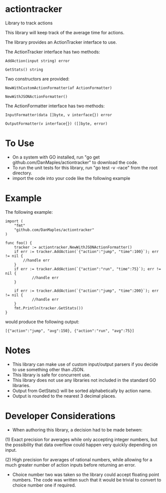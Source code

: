 # actiontracker
Library to track actions

This library will keep track of the average time for actions.

The library provides an ActionTracker interface to use.

The ActionTracker interface has two methods:

    AddAction(input string) error

    GetStats() string

Two constructors are provided:

    NewWithCustomActionFormatter(af ActionFormatter)

    NewWithJSONActionFormatter()

The ActionFormatter interface has two methods:

    InputFormatter(data []byte, v interface{}) error

    OutputFormatter(v interface{}) ([]byte, error)

# To Use
- On a system with GO installed, run "go get github.com/DanMaples/actiontracker" to download the code.
- To run the unit tests for this library, run "go test -v -race" from the root directory.
- import the code into your code like the following example

# Example
The following example:

```
import (
	"fmt"
	"github.com/DanMaples/actiontracker"
)

func foo() {
    tracker := actiontracker.NewWithJSONActionFormatter()
    if err := tracker.AddAction(`{"action":"jump", "time":100}`); err != nil {
        //handle err
    }
    if err := tracker.AddAction(`{"action":"run", "time":75}`); err != nil {
            //handle err
    }

    if err := tracker.AddAction(`{"action":"jump", "time":200}`); err != nil {
            //handle err
    }
    fmt.Println(tracker.GetStats())
}
```
would produce the following output:
```
[{"action":"jump", "avg":150}, {"action":"run", "avg":75}]
```

# Notes
- This library can make use of custom input/output parsers if you decide to use something other than JSON.
- This library is safe for concurrent use.
- This library does not use any libraries not included in the standard GO libraries.
- Output from GetStats() will be sorted alphabetically by action name.
- Output is rounded to the nearest 3 decimal places.

# Developer Considerations
- When authoring this library, a decision had to be made betwen:

(1) Exact precision for averages while only accepting integer numbers, but the possibility that data overflow could happen very quickly depending on input.

(2) High precision for averages of rational numbers, while allowing for a much greater number of action inputs before returning an error.

- Choice number two was taken so the library could accept floating point numbers.  The code was written such that it would be trivial to convert to choice number one if required.